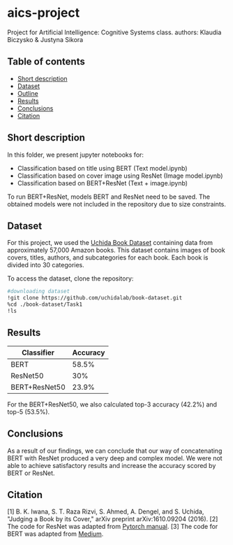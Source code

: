 # aics-project

Project for Artificial Intelligence: Cognitive Systems class.
authors:  Klaudia Biczysko & Justyna Sikora
## Table of contents
* [Short description](##Shortdescription)
* [Dataset](##Dataset)
* [Outline](##Outline)
* [Results](##Results)
* [Conclusions](##Conclusions)
* [Citation](##Citation)

## Short description
In this folder, we present jupyter notebooks for:
- Classification based on title using BERT (Text model.ipynb)
- Classification based on cover image using ResNet (Image model.ipynb)
- Classification based on BERT+ResNet (Text + image.ipynb)

To run BERT+ResNet, models BERT and ResNet need to be saved. The obtained models were not included in the repository due to size constraints. 

## Dataset
For this project, we used the [Uchida Book Dataset](https://github.com/uchidalab/book-dataset/tree/master/Task1) containing data from approximately 57,000 Amazon books. This dataset contains images of book covers, titles, authors, and subcategories for each book. Each book is divided into 30 categories.

To access the dataset, clone the repository:

```sh
#downloading dataset
!git clone https://github.com/uchidalab/book-dataset.git
%cd ./book-dataset/Task1
!ls 
```
## Results
| Classifier | Accuracy |
| ------ | ------ |
| BERT | 58.5% |
| ResNet50 | 30% |
| BERT+ResNet50 | 23.9% |
For the BERT+ResNet50, we also calculated top-3 accuracy (42.2%) and top-5 (53.5%).

## Conclusions
As a result of our findings, we can conclude that our way of concatenating BERT with ResNet produced a very deep and complex model. We were not able to achieve satisfactory results and increase the accuracy scored by BERT or ResNet.

## Citation
[1] B. K. Iwana, S. T. Raza Rizvi, S. Ahmed, A. Dengel, and S. Uchida, "Judging a Book by its Cover," arXiv preprint arXiv:1610.09204 (2016).
[2] The code for ResNet was adapted from [Pytorch manual](https://pytorch.org/tutorials/beginner/transfer_learning_tutorial.html).
[3] The code for BERT was adapted from [Medium](https://towardsdatascience.com/text-classification-with-bert-in-pytorch-887965e5820f).
